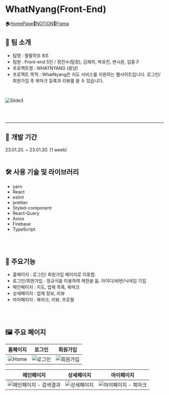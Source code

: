 # WhatNyang(Front-End)
🏠[HomePage](https://88project-three.vercel.app/)🔗[NOTION](https://www.notion.so/Team-A-8-_-10ae2fed265e455f88c4466b92b752f8)📐[Figma](https://www.figma.com/file/hbfqdgWQE2YmMnK691Cxua/8%EC%A1%B0%ED%8C%80%ED%94%84%EB%A1%9C%EC%A0%9D%ED%8A%B8?node-id=0%3A1&t=3M9S14N8T1t4FLQf-0)
## 🌼 팀 소개
- 팀명 : 팔팔하조 8조
- 팀원 : Front-end 5인 / 정진수(팀장), 김채하, 박유진, 변시윤, 임홍구
- 프로젝트명 : WHATNYANG (왔냥)
- 프로젝트 목적 : WhatNyang은 지도 서비스를 지원하는 웹사이트입니다. 로그인/ 회원가입 후 북마크 등록과 리뷰를 쓸 수 있습니다.
<br>

![Slide3](https://user-images.githubusercontent.com/117061219/215773737-b8abe183-50e4-46b6-bae7-994aa127cc50.jpeg)

<br>
<br>

***

## 📆 개발 기간
23.01.20. ~ 23.01.30. (1 week)
<br>
<br>

## 🛠 사용 기술 및 라이브러리
- yarn
- React
- eslint
- prettier
- Styled-component
- React-Query
- Axios
- Firebase
- TypeScript
<br>
<br>

## 🌈 주요기능
- 홈페이지 : 로그인/ 회원가입 페이지로 이동함.
- 로그인/회원가입 : 정규식을 이용하여 제한을 둠. 아이디/비번/닉네임 기입
- 메인페이지 : 지도, 업체 목록, 북마크
- 상세페이지 : 업체 정보, 리뷰
- 마이페이지 : 북마크, 리뷰, 프로필
<br>
<br>

## 🖼 주요 페이지
홈페이지 | 로그인 | 회원가입
----|----|----|
![Home](https://user-images.githubusercontent.com/117061219/215780095-ed23dab2-29bf-4ce3-b27c-a1ec0cd37d33.png)|![로그인](https://user-images.githubusercontent.com/117061219/215780121-d00c9e6e-ee84-41ee-a863-691f34d475fb.png)|![회원가입](https://user-images.githubusercontent.com/117061219/215780144-a513f560-d307-4144-8194-3dcc1c77771c.png)

메인페이지 | 상세페이지 | 마이페이지
----|----|----|
![메인페이지 - 검색결과](https://user-images.githubusercontent.com/117061219/215780805-47f695c4-e9c7-4ffa-892a-dc33f8e9591c.png)|![상세페이지](https://user-images.githubusercontent.com/117061219/215780853-4643c22e-3100-4705-b8da-48ca518bdb5a.png)|![마이페이지 - 북마크](https://user-images.githubusercontent.com/117061219/215780903-b95dfe51-e22f-4603-a5ef-c6b4b9859a47.png)


